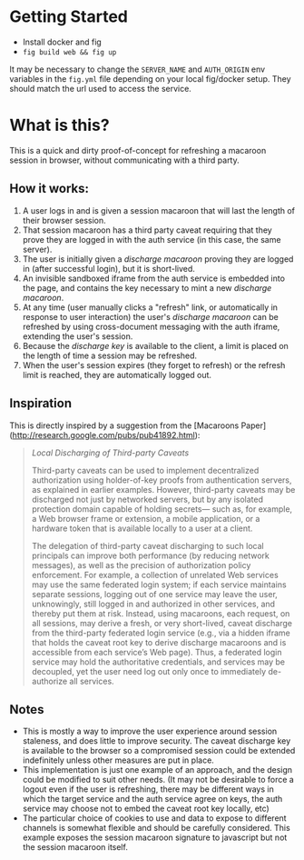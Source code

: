 # Getting Started

- Install docker and fig
- `fig build web && fig up`

It may be necessary to change the `SERVER_NAME` and `AUTH_ORIGIN` env
variables in the `fig.yml` file depending on your local fig/docker setup. 
They should match the url used to access the service.

# What is this?

This is a quick and dirty proof-of-concept for refreshing a macaroon session in browser, without communicating with a third party.

## How it works:

1. A user logs in and is given a session macaroon that will last the length of their browser session.
2. That session macaroon has a third party caveat requiring that they prove they are logged in with the auth service (in this case, the same server).
3. The user is initially given a *discharge macaroon* proving they are logged in (after successful login), but it is short-lived.
4. An invisible sandboxed iframe from the auth service is embedded into the page, and contains the key necessary to mint a new *discharge macaroon*.
5. At any time (user manually clicks a "refresh" link, or automatically in response to user interaction) the user's *discharge macaroon* can be refreshed by using cross-document messaging with the auth iframe, extending the user's session.
6. Because the *discharge key* is available to the client, a limit is placed on the length of time a session may be refreshed.
7. When the user's session expires (they forget to refresh) or the refresh limit is reached, they are automatically logged out.

## Inspiration

This is directly inspired by a suggestion from the [Macaroons Paper]
(http://research.google.com/pubs/pub41892.html):

> *Local Discharging of Third-party Caveats*
>
> Third-party caveats can be used to implement decentralized authorization using holder-of-key proofs from authentication servers, 
as explained in earlier examples. However, third-party caveats may be discharged not just by networked servers, but by any isolated protection domain capable of holding secrets— such as, for example, a Web browser frame or extension, a mobile application, or a hardware token that is available locally to a user at a client.
>
>The delegation of third-party caveat discharging to such local principals 
can improve both performance (by reducing network messages), as well as the precision of authorization policy enforcement. For example, a collection of unrelated Web services may use the same federated login system; if each service maintains separate sessions, logging out of one service may leave the user, unknowingly, still logged in and authorized in other services, and thereby put them at risk. Instead, using macaroons, each request, on all sessions, may derive a fresh, or very short-lived, caveat discharge from the third-party federated login service (e.g., via a hidden iframe that holds the caveat root key to derive discharge macaroons and is accessible from each service’s Web page). Thus, a federated login service may hold the authoritative credentials, and services may be decoupled, yet the user need log out only once to immediately de-authorize all services.



## Notes

 - This is mostly a way to improve the user experience around session 
 staleness, and does little to improve security. The caveat discharge key is 
 available to the browser so a compromised session could be extended 
 indefinitely unless other measures are put in place.
 - This implementation is just one example of an approach, 
and the design could be modified to suit other needs. (It may not be 
desirable to force a logout even if the user is refreshing, 
there may be different ways in which the target service and the auth service 
agree on keys, the auth service may choose not to embed the caveat root key 
locally, etc) 
 - The particular choice of cookies to use and data to expose to different 
 channels is somewhat flexible and should be carefully considered. This 
 example exposes the session macaroon signature to javascript but not the 
 session macaroon itself.
